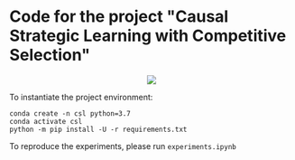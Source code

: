 # Code for the project  "Causal Strategic Learning with Competitive Selection"

<p align="center">
<image src="https://github.com/muandet-lab/causal-strategic-learning-with-selection/blob/master/csl-diagram-1.png"/>
</p>



To instantiate the project environment:
```
conda create -n csl python=3.7
conda activate csl
python -m pip install -U -r requirements.txt
```

To reproduce the experiments, please run `experiments.ipynb`
